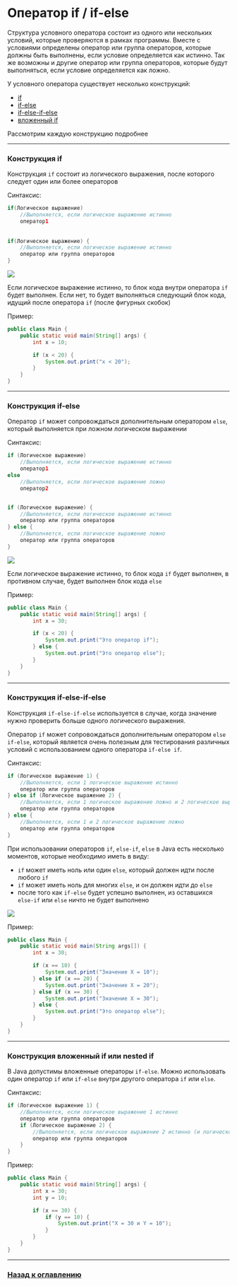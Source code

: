 # Оператор if / if-else

Структура условного оператора состоит из одного или нескольких условий, которые проверяются в рамках программы.
Вместе с условиями определены оператор или группа операторов, которые должны быть выполнены, если условие определяется как истинно.
Так же возможны и другие оператор или группа операторов, которые будут выполняться, если условие определяется как ложно.

У условного оператора существует несколько конструкций:

- [if](#Конструкция-if)
- [if-else](#Конструкция-if-else)
- [if-else-if-else](#Конструкция-if-else-if-else)
- [вложенный if](#Конструкция-вложенный-if-или-nested-if)

Рассмотрим каждую конструкцию подробнее

---

### Конструкция if

Конструкция `if` состоит из логического выражения, после которого следует один или более операторов

Синтаксис:

```java
if(Логическое выражение)
    //Выполняется, если логическое выражение истинно
    оператор1
        
        
if(Логическое выражение) {
    //Выполняется, если логическое выражение истинно
    оператор или группа операторов
}
```

![](./if-schema.png)

Если логическое выражение истинно, то блок кода внутри оператора `if` будет выполнен.
Если нет, то будет выполняться следующий блок кода, идущий после оператора `if` (после фигурных скобок)

Пример:

```java
public class Main {
    public static void main(String[] args) {
        int x = 10;

        if (x < 20) {
            System.out.print("x < 20");
        }
    }
}
```

---

### Конструкция if-else

Оператор `if` может сопровождаться дополнительным оператором `else`, который выполняется при ложном логическом выражении

Синтаксис:

```java
if (Логическое выражение)
    //Выполняется, если логическое выражение истинно
    оператор1
else
    //Выполняется, если логическое выражение ложно
    оператор2


if (Логическое выражение) {
    //Выполняется, если логическое выражение истинно
    оператор или группа операторов
} else {
    //Выполняется, если логическое выражение ложно
    оператор или группа операторов
}


```

![](./if-else-schema.png)

Если логическое выражение истинно, то блок кода `if` будет выполнен, в противном случае, будет выполнен блок кода `else`

Пример:

```java
public class Main {
    public static void main(String[] args) {
        int x = 30;

        if (x < 20) {
            System.out.print("Это оператор if");
        } else {
            System.out.print("Это оператор else");
        }
    }
}
```

---

### Конструкция if-else-if-else

Конструкция `if-else-if-else` используется в случае, когда значение нужно проверить больше одного логического выражения.

Оператор `if` может сопровождаться дополнительным оператором `else if-else`,
который является очень полезным для тестирования различных условий с использованием одного оператора `if-else if`.

Синтаксис:

```java
if (Логическое выражение 1) {
    //Выполняется, если 1 логическое выражение истинно
    оператор или группа операторов
} else if (Логическое выражение 2) {
    //Выполняется, если 1 логическое выражение ложно и 2 логическое выражение истинно
    оператор или группа операторов
} else {
    //Выполняется, если 1 и 2 логическое выражение ложно
    оператор или группа операторов
}
```

При использовании операторов `if`, `else-if`, `else` в Java есть несколько моментов, которые необходимо иметь в виду:

- `if` может иметь ноль или один `else`, который должен идти после любого `if`
- `if` может иметь ноль для многих `else`, и он должен идти до `else`
- после того как `if-else` будет успешно выполнен, из оставшихся `else-if` или `else` ничто не будет выполнено

![](./if-else-if-else-schema.png)

Пример:

```java
public class Main {
    public static void main(String args[]) {
        int x = 30;

        if (x == 10) {
            System.out.print("Значение X = 10");
        } else if (x == 20) {
            System.out.print("Значение X = 20");
        } else if (x == 30) {
            System.out.print("Значение X = 30");
        } else {
            System.out.print("Это оператор else");
        }
    }
}
```

---

### Конструкция вложенный if или nested if

В Java допустимы вложенные операторы `if-else`.
Можно использовать один оператор `if` или `if-else` внутри другого оператора `if` или `else`.

Синтаксис:

```java
if (Логическое выражение 1) {
    //Выполняется, если логическое выражение 1 истинно
    оператор или группа операторов
    if (Логическое выражение 2) {
        //Выполняется, если логическое выражение 2 истинно (и логическое выражение 1)
        оператор или группа операторов
    }
}
```

Пример:

```java
public class Main {
    public static void main(String[] args) {
        int x = 30;
        int y = 10;

        if (x == 30) {
            if (y == 10) {
                System.out.print("X = 30 и Y = 10");
            }
        }
    }
}
```

---

### [Назад к оглавлению](./README.md)